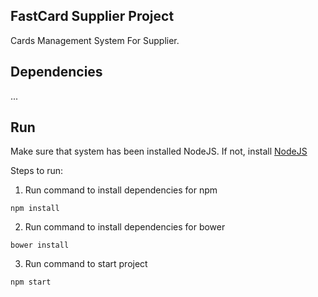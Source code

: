 ## FastCard Supplier Project
Cards Management System For Supplier.
## Dependencies
...
## Run

Make sure that system has been installed NodeJS. If not, install [NodeJS](https://nodejs.org/en/)

Steps to run:

1. Run command to install dependencies for npm
```
npm install
```
2. Run command to install dependencies for bower
```
bower install
```
3. Run command to start project
```
npm start
```